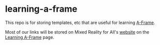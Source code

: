# learning-a-frame

This repo is for storing templates, etc that are useful for learning [A-Frame](https://aframe.io/).

Most of our links will be stored on Mixed Reality for All's [website](https://mr4all.org) on the [Learning A-Frame](https://mr4all.org/learning-ar-vr/a-frame/) page.
